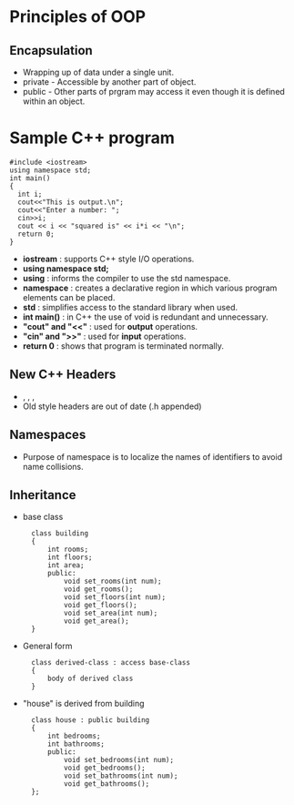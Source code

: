 # Principles of OOP
## Encapsulation
* Wrapping up of data under a single unit.
* private - Accessible by another part of object.
* public - Other parts of prgram may access it even though it is defined within an object.


# Sample C++ program

    #include <iostream>
    using namespace std;
    int main()
    {
      int i;
      cout<<"This is output.\n";
      cout<<"Enter a number: ";
      cin>>i;
      cout << i << "squared is" << i*i << "\n";
      return 0;
    }


* __iostream__ : supports C++ style I/O operations.
* __using namespace std;__
* __using__ : informs the compiler to use the std namespace.
* __namespace__ : creates a declarative region in which various program elements can be placed.
* __std__ : simplifies access to the standard library when used.
* __int main()__ : in C++ the use of void is redundant and unnecessary. 
* __"cout" and "<<"__ : used for __output__ operations.
* __"cin" and ">>"__ : used for __input__ operations.
* __return 0__ : shows that program is terminated normally.

## New C++ Headers
* <iostream>, <fstream>, <string>, <vector>
* Old style headers are out of date (.h appended)
    
## Namespaces
* Purpose of namespace is to localize the names of identifiers to avoid name collisions.

## Inheritance
* base class

        class building
        {
            int rooms;
            int floors;
            int area;
            public:
                void set_rooms(int num);
                void get_rooms();
                void set_floors(int num);
                void get_floors();
                void set_area(int num);
                void get_area();
        }
   
* General form
    
        class derived-class : access base-class
        {
            body of derived class
        }
        
* "house" is derived from building

        class house : public building
        {
            int bedrooms;
            int bathrooms;
            public:
                void set_bedrooms(int num);
                void get_bedrooms();
                void set_bathrooms(int num);
                void get_bathrooms();
        };
 




































